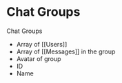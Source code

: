# Chat Groups
Chat Groups
- Array of [[Users]]
- Array of [[Messages]] in the group
- Avatar of group
- ID
- Name

